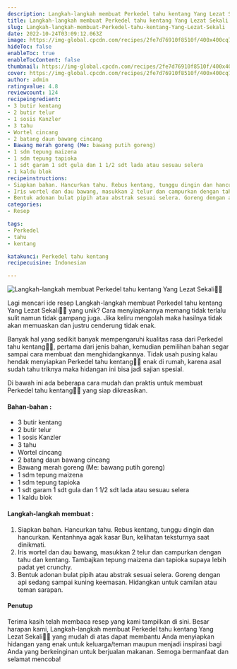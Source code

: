 ```yaml
---
description: Langkah-langkah membuat Perkedel tahu kentang Yang Lezat Sekali"
title: Langkah-langkah membuat Perkedel tahu kentang Yang Lezat Sekali
slug: Langkah-langkah-membuat-Perkedel-tahu-kentang-Yang-Lezat-Sekali
date: 2022-10-24T03:09:12.063Z
image: https://img-global.cpcdn.com/recipes/2fe7d76910f8510f/400x400cq70/photo.jpg
hideToc: false
enableToc: true
enableTocContent: false
thumbnail: https://img-global.cpcdn.com/recipes/2fe7d76910f8510f/400x400cq70/photo.jpg
cover: https://img-global.cpcdn.com/recipes/2fe7d76910f8510f/400x400cq70/photo.jpg
author: admin
ratingvalue: 4.8
reviewcount: 124
recipeingredient:
- 3 butir kentang
- 2 butir telur
- 1 sosis Kanzler
- 3 tahu
- Wortel cincang
- 2 batang daun bawang cincang
- Bawang merah goreng (Me: bawang putih goreng)
- 1 sdm tepung maizena
- 1 sdm tepung tapioka
- 1 sdt garam 1 sdt gula dan 1 1/2 sdt lada atau sesuau selera
- 1 kaldu blok
recipeinstructions:
- Siapkan bahan. Hancurkan tahu. Rebus kentang, tunggu dingin dan hancurkan. Kentanhnya agak kasar Bun, kelihatan teksturnya saat dinikmati.
- Iris wortel dan dau bawang, masukkan 2 telur dan campurkan dengan tahu dan kentang. Tambajkan tepung maizena dan tapioka supaya lebih padat yet crunchy.
- Bentuk adonan bulat pipih atau abstrak sesuai selera. Goreng dengan api sedang sampai kuning keemasan. Hidangkan untuk camilan atau teman sarapan.
categories:
- Resep

tags:
- Perkedel
- tahu
- kentang

katakunci: Perkedel tahu kentang
recipecuisine: Indonesian

---
```


![Langkah-langkah membuat Perkedel tahu kentang Yang Lezat Sekali👩‍🍳](https://img-global.cpcdn.com/recipes/2fe7d76910f8510f/400x400cq70/photo.jpg)

Lagi mencari ide resep Langkah-langkah membuat Perkedel tahu kentang Yang Lezat Sekali👩‍🍳 yang unik? Cara menyiapkannya memang tidak terlalu sulit namun tidak gampang juga. Jika keliru mengolah maka hasilnya tidak akan memuaskan dan justru cenderung tidak enak.

Banyak hal yang sedikit banyak mempengaruhi kualitas rasa dari Perkedel tahu kentang👩‍🍳, pertama dari jenis bahan, kemudian pemilihan bahan segar sampai cara membuat dan menghidangkannya. Tidak usah pusing kalau hendak menyiapkan Perkedel tahu kentang👩‍🍳 enak di rumah, karena asal sudah tahu triknya maka hidangan ini bisa jadi sajian spesial.

Di bawah ini ada beberapa cara mudah dan praktis untuk membuat Perkedel tahu kentang👩‍🍳 yang siap dikreasikan.

<!--inarticleads1-->

#### Bahan-bahan :

- 3 butir kentang
- 2 butir telur
- 1 sosis Kanzler
- 3 tahu
- Wortel cincang
- 2 batang daun bawang cincang
- Bawang merah goreng (Me: bawang putih goreng)
- 1 sdm tepung maizena
- 1 sdm tepung tapioka
- 1 sdt garam 1 sdt gula dan 1 1/2 sdt lada atau sesuau selera
- 1 kaldu blok

<!--inarticleads2-->

#### Langkah-langkah membuat :

1. Siapkan bahan. Hancurkan tahu. Rebus kentang, tunggu dingin dan hancurkan. Kentanhnya agak kasar Bun, kelihatan teksturnya saat dinikmati.
1. Iris wortel dan dau bawang, masukkan 2 telur dan campurkan dengan tahu dan kentang. Tambajkan tepung maizena dan tapioka supaya lebih padat yet crunchy.
1. Bentuk adonan bulat pipih atau abstrak sesuai selera. Goreng dengan api sedang sampai kuning keemasan. Hidangkan untuk camilan atau teman sarapan.

#### Penutup

Terima kasih telah membaca resep yang kami tampilkan di sini. Besar harapan kami, Langkah-langkah membuat Perkedel tahu kentang Yang Lezat Sekali👩‍🍳 yang mudah di atas dapat membantu Anda menyiapkan hidangan yang enak untuk keluarga/teman maupun menjadi inspirasi bagi Anda yang berkeinginan untuk berjualan makanan. Semoga bermanfaat dan selamat mencoba!